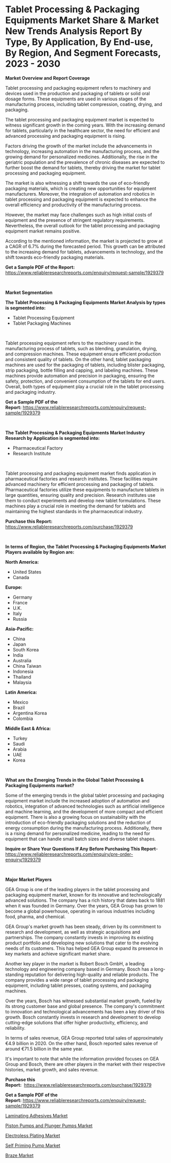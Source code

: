 <p><h1>Tablet Processing & Packaging Equipments Market Share & Market New Trends Analysis Report By Type, By Application, By End-use, By Region, And Segment Forecasts, 2023 - 2030</h1></p><p><strong>Market Overview and Report Coverage</strong></p>
<p><p>Tablet processing and packaging equipment refers to machinery and devices used in the production and packaging of tablets or solid oral dosage forms. These equipments are used in various stages of the manufacturing process, including tablet compression, coating, drying, and packaging.</p><p>The tablet processing and packaging equipment market is expected to witness significant growth in the coming years. With the increasing demand for tablets, particularly in the healthcare sector, the need for efficient and advanced processing and packaging equipment is rising.</p><p>Factors driving the growth of the market include the advancements in technology, increasing automation in the manufacturing process, and the growing demand for personalized medicines. Additionally, the rise in the geriatric population and the prevalence of chronic diseases are expected to further boost the demand for tablets, thereby driving the market for tablet processing and packaging equipment.</p><p>The market is also witnessing a shift towards the use of eco-friendly packaging materials, which is creating new opportunities for equipment manufacturers. Moreover, the integration of automation and robotics in tablet processing and packaging equipment is expected to enhance the overall efficiency and productivity of the manufacturing process.</p><p>However, the market may face challenges such as high initial costs of equipment and the presence of stringent regulatory requirements. Nevertheless, the overall outlook for the tablet processing and packaging equipment market remains positive.</p><p>According to the mentioned information, the market is projected to grow at a CAGR of 6.7% during the forecasted period. This growth can be attributed to the increasing demand for tablets, advancements in technology, and the shift towards eco-friendly packaging materials.</p></p>
<p><strong>Get a Sample PDF of the Report:</strong> <a href="https://www.reliableresearchreports.com/enquiry/request-sample/1929379">https://www.reliableresearchreports.com/enquiry/request-sample/1929379</a></p>
<p>&nbsp;</p>
<p><strong>Market Segmentation</strong></p>
<p><strong>The Tablet Processing & Packaging Equipments Market Analysis by types is segmented into:</strong></p>
<p><ul><li>Tablet Processing Equipment</li><li>Tablet Packaging Machines</li></ul></p>
<p>&nbsp;</p>
<p><p>Tablet processing equipment refers to the machinery used in the manufacturing process of tablets, such as blending, granulation, drying, and compression machines. These equipment ensure efficient production and consistent quality of tablets. On the other hand, tablet packaging machines are used for the packaging of tablets, including blister packaging, strip packaging, bottle filling and capping, and labeling machines. These machines provide automation and precision in packaging, ensuring the safety, protection, and convenient consumption of the tablets for end users. Overall, both types of equipment play a crucial role in the tablet processing and packaging industry.</p></p>
<p><strong>Get a Sample PDF of the Report:</strong>&nbsp;<a href="https://www.reliableresearchreports.com/enquiry/request-sample/1929379">https://www.reliableresearchreports.com/enquiry/request-sample/1929379</a></p>
<p>&nbsp;</p>
<p><strong>The Tablet Processing & Packaging Equipments Market Industry Research by Application is segmented into:</strong></p>
<p><ul><li>Pharmaceutical Factory</li><li>Research Institute</li></ul></p>
<p>&nbsp;</p>
<p><p>Tablet processing and packaging equipment market finds application in pharmaceutical factories and research institutes. These facilities require advanced machinery for efficient processing and packaging of tablets. Pharmaceutical factories utilize these equipments to manufacture tablets in large quantities, ensuring quality and precision. Research institutes use them to conduct experiments and develop new tablet formulations. These machines play a crucial role in meeting the demand for tablets and maintaining the highest standards in the pharmaceutical industry.</p></p>
<p><strong>Purchase this Report:</strong>&nbsp; <a href="https://www.reliableresearchreports.com/purchase/1929379">https://www.reliableresearchreports.com/purchase/1929379</a></p>
<p>&nbsp;</p>
<p><strong>In terms of Region, the Tablet Processing & Packaging Equipments Market Players available by Region are:</strong></p>
<p>
    <p> <strong> North America: </strong>
        <ul>
            <li>United States</li>
            <li>Canada</li>
        </ul>
        </p> 
    <p> <strong> Europe: </strong>
        <ul>
            <li>Germany</li>
            <li>France</li>
            <li>U.K.</li>
            <li>Italy</li>
            <li>Russia</li>
        </ul>
        </p> 
    <p> <strong> Asia-Pacific: </strong>
        <ul>
            <li>China</li>
            <li>Japan</li>
            <li>South Korea</li>
            <li>India</li>
            <li>Australia</li>
            <li>China Taiwan</li>
            <li>Indonesia</li>
            <li>Thailand</li>
            <li>Malaysia</li>
        </ul>
        </p> 
    <p> <strong> Latin America: </strong>
        <ul>
            <li>Mexico</li>
            <li>Brazil</li>
            <li>Argentina Korea</li>
            <li>Colombia</li>
        </ul>
        </p> 
    <p> <strong> Middle East & Africa: </strong>
        <ul>
            <li>Turkey</li>
            <li>Saudi</li>
            <li>Arabia</li>
            <li>UAE</li>
            <li>Korea</li>
        </ul>
    </p>
    </p>
<p>&nbsp;</p>
<p><strong>What are the Emerging Trends in the Global Tablet Processing & Packaging Equipments market?</strong></p>
<p><p>Some of the emerging trends in the global tablet processing and packaging equipment market include the increased adoption of automation and robotics, integration of advanced technologies such as artificial intelligence and machine learning, and the development of more compact and efficient equipment. There is also a growing focus on sustainability with the introduction of eco-friendly packaging solutions and the reduction of energy consumption during the manufacturing process. Additionally, there is a rising demand for personalized medicine, leading to the need for equipment that can handle small batch sizes and diverse tablet shapes.</p></p>
<p><strong>Inquire or Share Your Questions If Any Before Purchasing This Report</strong>- <a href="https://www.reliableresearchreports.com/enquiry/pre-order-enquiry/1929379">https://www.reliableresearchreports.com/enquiry/pre-order-enquiry/1929379</a></p>
<p>&nbsp;</p>
<p><strong>Major Market Players</strong></p>
<p><p>GEA Group is one of the leading players in the tablet processing and packaging equipment market, known for its innovative and technologically advanced solutions. The company has a rich history that dates back to 1881 when it was founded in Germany. Over the years, GEA Group has grown to become a global powerhouse, operating in various industries including food, pharma, and chemical.</p><p>GEA Group's market growth has been steady, driven by its commitment to research and development, as well as strategic acquisitions and partnerships. The company constantly invests in improving its existing product portfolio and developing new solutions that cater to the evolving needs of its customers. This has helped GEA Group expand its presence in key markets and achieve significant market share.</p><p>Another key player in the market is Robert Bosch GmbH, a leading technology and engineering company based in Germany. Bosch has a long-standing reputation for delivering high-quality and reliable products. The company provides a wide range of tablet processing and packaging equipment, including tablet presses, coating systems, and packaging machines.</p><p>Over the years, Bosch has witnessed substantial market growth, fueled by its strong customer base and global presence. The company's commitment to innovation and technological advancements has been a key driver of this growth. Bosch constantly invests in research and development to develop cutting-edge solutions that offer higher productivity, efficiency, and reliability.</p><p>In terms of sales revenue, GEA Group reported total sales of approximately €4.9 billion in 2020. On the other hand, Bosch reported sales revenue of around €71.5 billion in the same year.</p><p>It's important to note that while the information provided focuses on GEA Group and Bosch, there are other players in the market with their respective histories, market growth, and sales revenue.</p></p>
<p><strong>Purchase this Report:</strong>&nbsp;&nbsp;<a href="https://www.reliableresearchreports.com/purchase/1929379">https://www.reliableresearchreports.com/purchase/1929379</a></p>
<p></p>
<p><strong>Get a Sample PDF of the Report:</strong>&nbsp;<a href="https://www.reliableresearchreports.com/enquiry/request-sample/1929379">https://www.reliableresearchreports.com/enquiry/request-sample/1929379</a></p>
<p><p><a href="https://medium.com/@clock.fund.arm/laminating-adhesives-market-size-cagr-trends-2024-2030-e7dabe384815">Laminating Adhesives Market</a></p><p><a href="https://github.com/Paul14Anderson63/Market-Research-Report-List-1/blob/main/piston-pumps-and-plunger-pumps-market.md">Piston Pumps and Plunger Pumps Market</a></p><p><a href="https://medium.com/@cite.teach.super/electroless-plating-market-analysis-and-sze-forecasted-for-period-from-2023-to-2030-ebd502c1f7ce">Electroless Plating Market</a></p><p><a href="https://github.com/aasishrp01/Market-Research-Report-List-1/blob/main/self-priming-pump-market.md">Self Priming Pump Market</a></p><p><a href="https://medium.com/@wound.key.cure/braze-market-insights-into-market-cagr-market-trends-and-growth-strategies-a096b1c93b9a">Braze Market</a></p></p>
